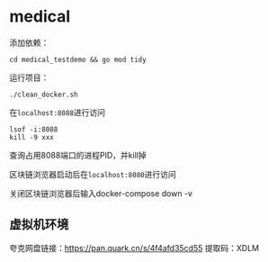 # medical

添加依赖：
```
cd medical_testdemo && go mod tidy
```
运行项目：
```
./clean_docker.sh
```
在`localhost:8088`进行访问

```
lsof -i:8088 
kill -9 xxx
```
查询占用8088端口的进程PID，并kill掉

区块链浏览器启动后在`localhost:8080`进行访问

关闭区块链浏览器后输入docker-compose down -v

## 虚拟机环境

夸克网盘链接：https://pan.quark.cn/s/4f4afd35cd55
提取码：XDLM